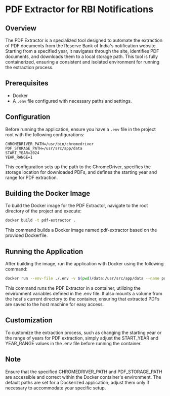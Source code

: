 # PDF Extractor for RBI Notifications

## Overview

The PDF Extractor is a specialized tool designed to automate the extraction of PDF documents from the Reserve Bank of India's notification website. Starting from a specified year, it navigates through the site, identifies PDF documents, and downloads them to a local storage path. This tool is fully containerized, ensuring a consistent and isolated environment for running the extraction process.

## Prerequisites

- Docker
- A `.env` file configured with necessary paths and settings.

## Configuration

Before running the application, ensure you have a `.env` file in the project root with the following configurations:

```env
CHROMEDRIVER_PATH=/usr/bin/chromedriver
PDF_STORAGE_PATH=/usr/src/app/data
START_YEAR=2024
YEAR_RANGE=1
```

This configuration sets up the path to the ChromeDriver, specifies the storage location for downloaded PDFs, and defines the starting year and range for PDF extraction.

## Building the Docker Image
To build the Docker image for the PDF Extractor, navigate to the root directory of the project and execute:

```sh
docker build -t pdf-extractor .
```
This command builds a Docker image named pdf-extractor based on the provided Dockerfile.

## Running the Application
After building the image, run the application with Docker using the following command:

```sh
docker run --env-file ./.env -v $(pwd)/data:/usr/src/app/data --name pdf-extractor-instance pdf-extractor
```

This command runs the PDF Extractor in a container, utilizing the environment variables defined in the .env file. It also mounts a volume from the host's current directory to the container, ensuring that extracted PDFs are saved to the host machine for easy access.

## Customization

To customize the extraction process, such as changing the starting year or the range of years for PDF extraction, simply adjust the START_YEAR and YEAR_RANGE values in the .env file before running the container.

## Note
Ensure that the specified CHROMEDRIVER_PATH and PDF_STORAGE_PATH are accessible and correct within the Docker container's environment. The default paths are set for a Dockerized application; adjust them only if necessary to accommodate your specific setup.




